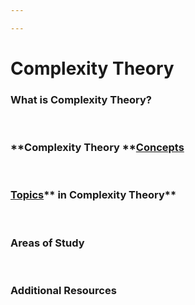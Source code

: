 ```yaml
---

---
```


# Complexity Theory

### What is **Complexity Theory?**

 

### **Complexity Theory **<a href="https://brick.do/WBAqVOAWOeKe" class="page-link">Concepts</a>

 

### <a href="https://brick.do/bEoP6nNyEaO7" class="page-link">Topics</a>** in Complexity Theory**

 

### **Areas of Study**

 

### **Additional Resources**
